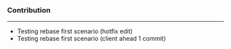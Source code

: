 ### Contribution
-------------------
- Testing rebase first scenario (hotfix edit)
- Testing rebase first scenario (client ahead 1 commit)
